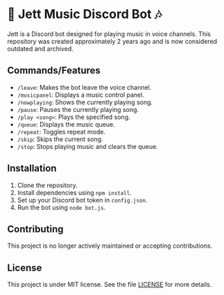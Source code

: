 # 🎵 Jett Music Discord Bot 🎶

Jett is a Discord bot designed for playing music in voice channels. This repository was created approximately 2 years ago and is now considered outdated and archived.

## Commands/Features

- `/leave`: Makes the bot leave the voice channel.
- `/musicpanel`: Displays a music control panel.
- `/nowplaying`: Shows the currently playing song.
- `/pause`: Pauses the currently playing song.
- `/play <song>`: Plays the specified song.
- `/queue`: Displays the music queue.
- `/repeat`: Toggles repeat mode.
- `/skip`: Skips the current song.
- `/stop`: Stops playing music and clears the queue.

## Installation

1. Clone the repository.
2. Install dependencies using `npm install`.
3. Set up your Discord bot token in `config.json`.
4. Run the bot using `node bot.js`.

## Contributing

This project is no longer actively maintained or accepting contributions.

## License

This project is under MIT license. See the file [LICENSE](LICENSE) for more details.
